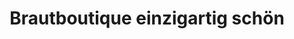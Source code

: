 ---
title: "Brautboutique einzigartig schön"
url: /zwickau/brautboutique-einzigartig-schoen/
shop: Kleidung
---